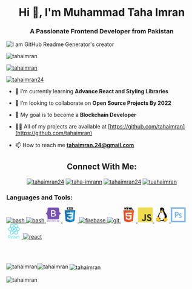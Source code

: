 <h1 align="center">Hi 👋, I'm Muhammad Taha Imran</h1>
<h3 align="center">A Passionate Frontend Developer from Pakistan</h3>

![I am GitHub Readme Generator's creator](https://pbs.twimg.com/profile_banners/999315060509102080/1641301819/1500x500)

<p align="left"> <img src="https://komarev.com/ghpvc/?username=tahaimran&label=Profile%20views&color=0e75b6&style=flat" alt="tahaimran" /> </p>

<p align="left"> <a href="https://github.com/ryo-ma/github-profile-trophy"><img src="https://github-profile-trophy.vercel.app/?username=tahaimran&theme=darkhub" alt="tahaimran" /></a> </p>

<p align="left"> <a href="https://twitter.com/tahaimran24" target="blank"><img src="https://img.shields.io/twitter/follow/tahaimran24?logo=twitter&style=for-the-badge" alt="tahaimran24" /></a> </p>

- 🌱 I’m currently learning **Advance React and Styling Libraries**

- 👯 I’m looking to collaborate on **Open Source Projects By 2022**

- 🤝 My goal is to become a **Blockchain Developer**

- 👨‍💻 All of my projects are available at [https://github.com/tahaimran](https://github.com/tahaimran)

- 📫 How to reach me **tahaimran.24@gmail.com**

<h2 align="center">Connect With Me:</h2>
<p align="center">
<a href="https://twitter.com/tahaimran24" target="blank"><img align="center" src="https://raw.githubusercontent.com/rahuldkjain/github-profile-readme-generator/master/src/images/icons/Social/twitter.svg" alt="tahaimran24" height="40" width="50" /></a>
<a href="https://linkedin.com/in/taha-imrann" target="blank"><img align="center" src="https://raw.githubusercontent.com/rahuldkjain/github-profile-readme-generator/master/src/images/icons/Social/linked-in-alt.svg" alt="taha-imrann" height="40" width="50" /></a>
<a href="https://fb.com/tahaimran24" target="blank"><img align="center" src="https://raw.githubusercontent.com/rahuldkjain/github-profile-readme-generator/master/src/images/icons/Social/facebook.svg" alt="tahaimran24" height="40" width="50" /></a>
<a href="https://instagram.com/tuahaimran" target="blank"><img align="center" src="https://raw.githubusercontent.com/rahuldkjain/github-profile-readme-generator/master/src/images/icons/Social/instagram.svg" alt="tuahaimran" height="40" width="50" /></a>
</p>

<h3 align="left">Languages and Tools:</h3>
<p align="left"> <a href="https://www.gnu.org/software/bash/" target="_blank" rel="noreferrer"> <img src="https://www.vectorlogo.zone/logos/gnu_bash/gnu_bash-icon.svg" alt="bash" width="40" height="40"/> </a><a href="https://styled-components.com/" target="_blank" rel="noreferrer"> <img src="https://cdn.worldvectorlogo.com/logos/styled-components-1.svg" alt="bash" width="40" height="40"/> </a><a href="https://getbootstrap.com" target="_blank" rel="noreferrer"> <img src="https://raw.githubusercontent.com/devicons/devicon/master/icons/bootstrap/bootstrap-plain-wordmark.svg" alt="bootstrap" width="40" height="40"/> </a> <a href="https://www.w3schools.com/css/" target="_blank" rel="noreferrer"> <img src="https://raw.githubusercontent.com/devicons/devicon/master/icons/css3/css3-original-wordmark.svg" alt="css3" width="40" height="40"/> </a> <a href="https://firebase.google.com/" target="_blank" rel="noreferrer"> <img src="https://www.vectorlogo.zone/logos/firebase/firebase-icon.svg" alt="firebase" width="40" height="40"/> </a> <a href="https://git-scm.com/" target="_blank" rel="noreferrer"> <img src="https://www.vectorlogo.zone/logos/git-scm/git-scm-icon.svg" alt="git" width="40" height="40"/> </a> <a href="https://www.w3.org/html/" target="_blank" rel="noreferrer"> <img src="https://raw.githubusercontent.com/devicons/devicon/master/icons/html5/html5-original-wordmark.svg" alt="html5" width="40" height="40"/> </a> <a href="https://developer.mozilla.org/en-US/docs/Web/JavaScript" target="_blank" rel="noreferrer"> <img src="https://raw.githubusercontent.com/devicons/devicon/master/icons/javascript/javascript-original.svg" alt="javascript" width="40" height="40"/> </a> <a href="https://www.linux.org/" target="_blank" rel="noreferrer"> <img src="https://raw.githubusercontent.com/devicons/devicon/master/icons/linux/linux-original.svg" alt="linux" width="40" height="40"/> </a> <a href="https://www.photoshop.com/en" target="_blank" rel="noreferrer"> <img src="https://raw.githubusercontent.com/devicons/devicon/master/icons/photoshop/photoshop-line.svg" alt="photoshop" width="40" height="40"/> </a> <a href="https://reactjs.org/" target="_blank" rel="noreferrer"> <img src="https://raw.githubusercontent.com/devicons/devicon/master/icons/react/react-original-wordmark.svg" alt="react" width="40" height="40"/> </a><a href="https://surge.sh/" target="_blank" rel="noreferrer"> <img src="https://symbols.getvecta.com/stencil_96/132_surge-icon.366d4addd6.svg" alt="react" width="40" height="40"/> </a> 
</p>

<br />
<br />

<p><img align="left" src="https://activity-graph.herokuapp.com/graph?username=tahaimran&theme=react-dark" alt="tahaimran" /></p> 

<p><img align="left" src="https://github-readme-stats.vercel.app/api/top-langs?username=tahaimran&show_icons=true&locale=en&layout=compact&theme=dark" alt="tahaimran" /></p>

<p>&nbsp;<img align="center" src="https://github-readme-stats.vercel.app/api?username=tahaimran&show_icons=true&locale=en&theme=dark" alt="tahaimran" /></p>

<p><img align="center" src="https://github-readme-streak-stats.herokuapp.com?user=tahaimran&theme=dark&hide_border=true&date_format=M%20j%5B%2C%20Y%5D" alt="tahaimran" /></p>
